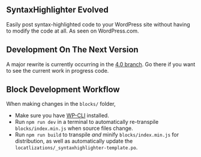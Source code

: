 ## SyntaxHighlighter Evolved

Easily post syntax-highlighted code to your WordPress site without having to modify the code at all. As seen on WordPress.com.

## Development On The Next Version

A major rewrite is currently occurring in the [4.0 branch](https://github.com/Viper007Bond/syntaxhighlighter/tree/4.0). Go there if you want to see the current work in progress code.

## Block Development Workflow

When making changes in the `blocks/` folder,

* Make sure you have [WP-CLI](http://wp-cli.org/) installed.
* Run `npm run dev` in a terminal to automatically re-transpile `blocks/index.min.js` when source files change.
* Run `npm run build` to transpile _and_ minify `blocks/index.min.js` for distribution, as well as automatically update the `locatlizations/_syntaxhighlighter-template.po`.